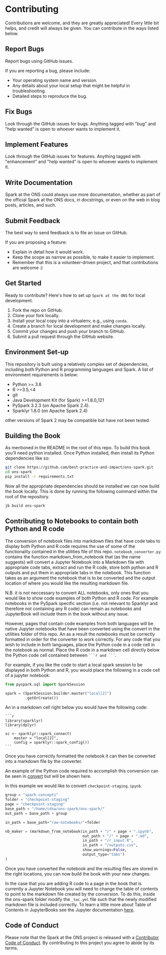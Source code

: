 # Contributing

Contributions are welcome, and they are greatly appreciated! Every little bit
helps, and credit will always be given. You can contribute in the ways listed below.

## Report Bugs

Report bugs using GitHub issues.

If you are reporting a bug, please include:

* Your operating system name and version.
* Any details about your local setup that might be helpful in troubleshooting.
* Detailed steps to reproduce the bug.

## Fix Bugs

Look through the GitHub issues for bugs. Anything tagged with "bug" and "help
wanted" is open to whoever wants to implement it.

## Implement Features

Look through the GitHub issues for features. Anything tagged with "enhancement"
and "help wanted" is open to whoever wants to implement it.

## Write Documentation

Spark at the ONS could always use more documentation, whether as part of the
official Spark at the ONS docs, in docstrings, or even on the web in blog posts,
articles, and such.

## Submit Feedback

The best way to send feedback is to file an issue on GitHub.

If you are proposing a feature:

* Explain in detail how it would work.
* Keep the scope as narrow as possible, to make it easier to implement.
* Remember that this is a volunteer-driven project, and that contributions
  are welcome :)

## Get Started

Ready to contribute? Here's how to set up `Spark at the ONS` for local development.

1. Fork the repo on GitHub.
2. Clone your fork locally.
3. Install your local copy into a virtualenv, e.g., using `conda`.
4. Create a branch for local development and make changes locally.
5. Commit your changes and push your branch to GitHub.
6. Submit a pull request through the GitHub website.


## Environment Set-up

This repository is built using a relatively complex set of dependencies, including both Python and R programming languages and Spark. A list of environment requirements is below:
- Python >= 3.6 
- R >=3.5,<4
- git
- Java Development Kit (for Spark) >=1.8.0_121
- PySpark 3.2.3 (on Apache Spark 2.4).
- Sparklyr 1.8.0 (on Apache Spark 2.4)

other versions of Spark 2 may be compatible but have not been tested. 

## Building the Book

As mentioned in the README in the root of this repo. To build this book you'll need python installed. Once Python installed, then install its Python dependencies like so:

```bash 
git clone https://github.com/best-practice-and-impact/ons-spark.git
cd ons-spark 
pip install -r requirements.txt
```

Now all the appropriate dependencies should be installed we can now build the book locally. This is done by running the following command within the root of the repository. 

```bash
jb build ons-spark
```

## Contributing to Notebooks to contain both Python and R code

The conversion of notebook files into markdown files that have code tabs to display both Python and R code requires the use of some of the functionality contained in the utilities file of this repo. 
`notebook_converter.py` contains the function markdown_from_notebook that (as the name suggests) will convert a Jupyter Notebook into a Markdown file with appropriate code tabs, extract and run the R code, store both python and R outputs and put them in appropriate tabs in the notebook. This function takes as an argument the notebook that is to be converted and the output location of where you would like the resulting markdown file. 

N.B. it is not neccessary to convert ALL notebooks, only ones that you would like to show code examples of both Python and R code. For example notebooks in the PySpark specific section (i.e. not relevant to Sparklyr and therefore not containing any R code) can remain as notebooks and JupyterBook will include them in the book without any issue. 

However, pages that contain code examples from both languages will be native Jupyter notebooks that have been converted using the convert in the utilities folder of this repo. An as a result the notebooks must be correctly formatted in order for the converter to work correctly. For any code that you wish to include in both languages, place the Python code in a code cell in the notebook as normal. Place the R code in a markdown cell directly below the Python code cell contained between `` ```r and ``` ``. 

For example, if you like the code to start a local spark session to be displayed in both Python and R, you would place the following in a code cell of a jupyter notebook:
```python 
from pyspark.sql import SparkSession

spark = (SparkSession.builder.master("local[2]")
         .getOrCreate())

```
An in a markdown cell right below you would have the following code:

~~~
```r
library(sparklyr)
library(dplyr)

sc <- sparklyr::spark_connect(
    master = "local[2]",
    config = sparklyr::spark_config())
``` 
~~~




Once you have correctly formatted the notebook it can then be converted into a markdown file by the converter. 

An example of the Python code required to accomplish this conversion can be seen in [convert](ons-spark\utilities\convert.py) but will be shown here. 

In this example we would like to convert `checkpoint-staging.ipynb`. 

```python
group = "spark-concepts"
folder = "checkpoint-staging"
page = "checkpoint-staging"
base_path = "/home/cdsw/ons-spark/ons-spark/"
out_path = base_path + group

in_path = base_path+"raw-notebooks/"+folder

nb_maker = (markdown_from_notebook(in_path + "/" + page + ".ipynb",
                                   out_path + "/" + page + ".md",
                                   in_path + "/r_input.R",
                                   in_path + "/outputs.csv",
                                   show_warnings=False,
                                   output_type="tabs")
)

```

Once you have converted the notebook and the resulting files are stored in the right locations, you can now build the book with your new changes. 

In the case that you are adding R code to a page in the book that is currently a Jupyter Notebook you will need to change the table of contents to point to the markdown file created by the conversion. To do this, inside the ons-spark folder modify the ```_toc.yml``` file such that the newly modified markdown file is included correctly. To learn a little more about Table of Contents in JupyterBooks see the Jupyter documentation [here](https://jupyterbook.org/en/stable/structure/toc.html). 

## Code of Conduct

Please note that the Spark at the ONS project is released with a [Contributor Code of Conduct](CONDUCT.md). By contributing to this project you agree to abide by its terms.
